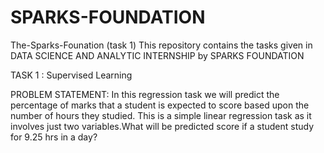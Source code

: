 # SPARKS-FOUNDATION
The-Sparks-Founation (task 1)
This repository contains the tasks given in DATA SCIENCE AND ANALYTIC INTERNSHIP by SPARKS FOUNDATION

TASK 1 : Supervised Learning

PROBLEM STATEMENT: In this regression task we will predict the percentage of marks that a student is expected to score based upon the number of hours they studied. This is a simple linear regression task as it involves just two variables.What will be predicted score if a student study for 9.25 hrs in a day?

